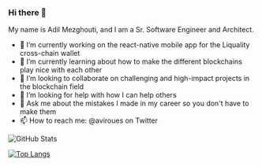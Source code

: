 ### Hi there 👋
My name is Adil Mezghouti, and I am a Sr. Software Engineer and Architect.

- 🔭 I’m currently working on the react-native mobile app for the Liquality cross-chain wallet
- 🌱 I’m currently learning about how to make the different blockchains play nice with each other
- 👯 I’m looking to collaborate on challenging and high-impact projects in the blockchain field
- 🤔 I’m looking for help with how I can help others
- 💬 Ask me about the mistakes I made in my career so you don't have to make them
- 📫 How to reach me: @aviroues on Twitter

![GitHub Stats](https://github-readme-stats.vercel.app/api?username=adilmezghouti)

[![Top Langs](https://github-readme-stats.vercel.app/api/top-langs/?username=adilmezghouti&layout=compact)](https://github.com/anuraghazra)
